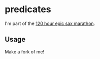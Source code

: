 # predicates

I'm part of the [120 hour epic sax marathon](http://iloveponies.github.com/120-hour-epic-sax-marathon/).

## Usage

Make a fork of me!
